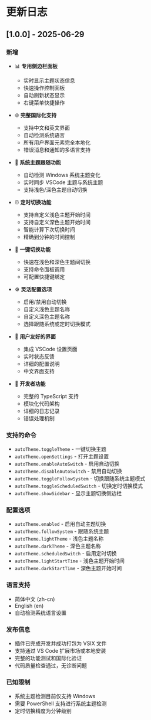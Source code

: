 # 更新日志

## [1.0.0] - 2025-06-29

### 新增

- 📊 **专用侧边栏面板**

  - 实时显示主题状态信息
  - 快速操作控制面板
  - 自动刷新状态显示
  - 右键菜单快捷操作

- 🌐 **完整国际化支持**
  - 支持中文和英文界面
  - 自动检测系统语言
  - 所有用户界面元素完全本地化
  - 错误消息和通知的多语言支持
- 🎨 **系统主题跟随功能**

  - 自动检测 Windows 系统主题变化
  - 实时同步 VSCode 主题与系统主题
  - 支持浅色/深色主题自动切换

- ⏰ **定时切换功能**

  - 支持自定义浅色主题开始时间
  - 支持自定义深色主题开始时间
  - 智能计算下次切换时间
  - 精确到分钟的时间控制

- 🔄 **一键切换功能**

  - 快速在浅色和深色主题间切换
  - 支持命令面板调用
  - 可配置快捷键绑定

- ⚙️ **灵活配置选项**

  - 启用/禁用自动切换
  - 自定义浅色主题名称
  - 自定义深色主题名称
  - 选择跟随系统或定时切换模式

- 🎯 **用户友好的界面**

  - 集成 VSCode 设置页面
  - 实时状态反馈
  - 详细的配置说明
  - 中文界面支持

- 🔧 **开发者功能**
  - 完整的 TypeScript 支持
  - 模块化代码架构
  - 详细的日志记录
  - 错误处理机制

### 支持的命令

- `autoTheme.toggleTheme` - 一键切换主题
- `autoTheme.openSettings` - 打开主题设置
- `autoTheme.enableAutoSwitch` - 启用自动切换
- `autoTheme.disableAutoSwitch` - 禁用自动切换
- `autoTheme.toggleFollowSystem` - 切换跟随系统主题模式
- `autoTheme.toggleScheduledSwitch` - 切换定时切换模式
- `autoTheme.showSidebar` - 显示主题切换侧边栏

### 配置选项

- `autoTheme.enabled` - 启用自动主题切换
- `autoTheme.followSystem` - 跟随系统主题
- `autoTheme.lightTheme` - 浅色主题名称
- `autoTheme.darkTheme` - 深色主题名称
- `autoTheme.scheduledSwitch` - 启用定时切换
- `autoTheme.lightStartTime` - 浅色主题开始时间
- `autoTheme.darkStartTime` - 深色主题开始时间

### 语言支持

- 简体中文 (zh-cn)
- English (en)
- 自动检测系统语言设置

### 发布信息

- 插件已完成开发并成功打包为 VSIX 文件
- 支持通过 VS Code 扩展市场或本地安装
- 完整的功能测试和国际化验证
- 代码质量检查通过，无诊断问题

### 已知限制

- 系统主题检测目前仅支持 Windows
- 需要 PowerShell 支持进行系统主题检测
- 定时切换精度为分钟级别
